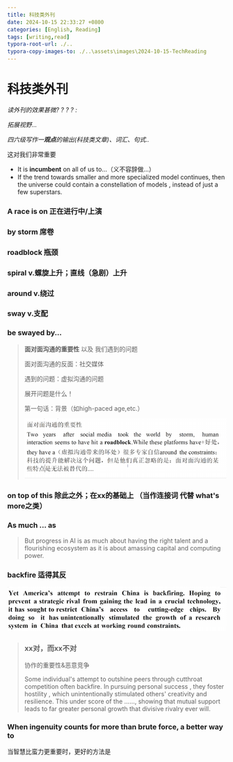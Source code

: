 ```yaml
---
title: 科技类外刊
date: 2024-10-15 22:33:27 +0800
categories: [English, Reading]
tags: [writing,read]
typora-root-url: ./..
typora-copy-images-to: ./..\assets\images\2024-10-15-TechReading
---
```


# 科技类外刊



*读外刊的效果甚微? ? ? ? :*

*拓展视野...*

*四六级写作一**观点**的输出(科技类文章)、词汇、句式..*

这对我们非常重要

- It is **incumbent** on all of us to...（义不容辞做...）
- If the trend towards smaller and more specialized model continues, then the universe could contain a constellation of models , instead of just a few superstars.

### A race is on 正在进行中/上演

### by storm 席卷

### roadblock 瓶颈

### spiral v.螺旋上升；直线（急剧）上升

### around v.绕过

### sway v.支配 

### be swayed by...

> **面对面沟通的重要性** 以及 我们遇到的问题
>
> 面对面沟通的反面：社交媒体
>
> 遇到的问题：虚拟沟通的问题
>
> 展开问题是什么！
>
> 第一句话：背景（如high-paced age,etc.）
>
> ![image-20241015230909112](./assets/images/2024-10-15-techReading/image-20241015230909112-1729012313681-1.png)

### on top of this 除此之外；在xx的基础上 （当作连接词 代替 what's more之类）

  

### As much ... as

> But progress in AI is as much about having the right talent and a flourishing ecosystem as it is about amassing capital and computing power. 

### backfire 适得其反

![image-20241015234902193](./assets/images/2024-10-15-techReading/image-20241015234902193-1729012327011-3.png)

> ### xx对，而xx不对
>
> 协作的重要性&恶意竞争
>
> Some individual's attempt to outshine peers through cutthroat competition often backfire. In pursuing personal success , they foster hostility , which unintentionally stimulated others' creativity and resilience. This under score of the ......, showing that mutual support leads to far greater personal growth that divisive rivalry ever will.

### When ingenuity counts for more than brute force, a better way to

当智慧比蛮力更重要时，更好的方法是
